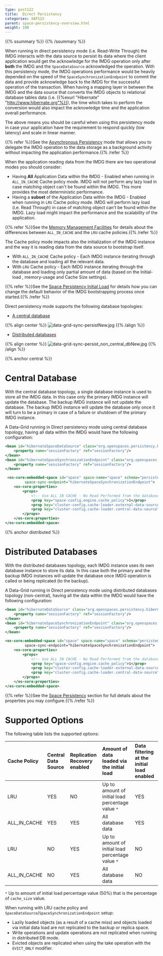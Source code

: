 ```yaml
---
type: post122
title:  Direct Persistency
categories: XAP122
parent: space-persistency-overview.html
weight: 100
---
```



{{% ssummary %}} {{% /ssummary %}}



When running in direct persistency mode (i.e. Read-Write Through) the IMDG interacts with the data source to persist its data where the client application would get the acknowledge for the IMDG operation only after **both** the IMDG and the `SpaceDataSource` acknowledged the operation. With this persistency mode, the IMDG operations performance would be heavily depended on the speed of the `SpaceSynchronizationEndpoint` to commit the data and provide acknowledge back to the IMDG for the successful operation of the transaction. When having a mapping layer in between the IMDG and the data source that converts the IMDG objects to relational database tables data (i.e. {{%exurl "Hibernate" "http://www.hibernate.org"%}}), the time which takes to perform the conversion would also impact the acknowledge time and the application overall performance.

The above means you should be careful when using this persistency mode in case your application have the requirement to respond quickly (low latency) and scale in linear manner.

{{% refer %}}See the [Asynchronous Persistency](./asynchronous-persistency-with-the-mirror.html) mode that allows you to delegate the IMDG operation to the data storage as a background activity without impacting the application performance.{{% /refer %}}

When the application reading data from the IMDG there are two operational modes you should consider:

- Having **All** Application Data within the IMDG - Enabled when running in `ALL_IN_CACHE` Cache policy mode. IMDG will not perform any lazy load in case matching object can't be found within the IMDG. This more provides the most deterministic performance.
- Having a **subset** of the Application Data within the IMDG - Enabled when running in `LRU` Cache policy mode. IMDG will perform lazy load (i.e. Read Through) in case of matching object can't be found within the IMDG. Lazy load might impact the performance and the scalability of the application.

{{% refer %}}See the [Memory Management Facilities]({{%currentadmurl%}}/memory-management-facilities.html) for details about the differences between `ALL_IN_CACHE` and the `LRU` cache policies.{{% /refer %}}

The Cache policy mode impacts also the initialization of the IMDG instance and the way it is reading data from the data source to bootstrap itself.

- With `ALL_IN_CACHE` Cache policy - Each IMDG instance iterating through the database and loading all the relevant data.
- With `LRU` Cache policy - Each IMDG instance iterating through the database and loading only partial amount of data (based on the Initial-load , memory-usage and Cache Size settings).

{{% refer %}}See the [Space Persistency Initial Load](./space-persistency-initial-load.html) for details how you can change the default behavior of the IMDG bootstrapping process once started.{{% /refer %}}

Direct persistency mode supports the following database topologies:

- [A central database](#central)

{{% align center %}}
![data-grid-sync-persistNew.jpg](/attachment_files/data-grid-sync-persistNew.jpg)
{{% /align %}}

- [Distributed databases](#distributed)

{{% align center %}}
![data-grid-sync-persist_non_central_dbNew.jpg](/attachment_files/data-grid-sync-persist_non_central_dbNew.jpg)
{{% /align %}}

{{% anchor central %}}

# Central Database

With the central database topology, a single database instance is used to store all the IMDG data. In this case only the primary IMDG instance will update the database. The backup IMDG instance will not update the database. The backup IMDG instance will update the database only once it will turn to be a primary in case of a failure or shutdown of the primary IMDG instance.

A Data-Grid running in Direct persistency mode using central database topology, having all data within the IMDG would have the following configuration:


```xml
<bean id="hibernateSpaceDataSource" class="org.openspaces.persistency.hibernate.DefaultHibernateSpaceDataSource">
    <property name="sessionFactory" ref="sessionFactory"/>
</bean>
<bean id="hibernateSpaceSynchronizationEndpoint" class="org.openspaces.persistency.hibernate.DefaultHibernateSpaceSynchronizationEndpoint">
    <property name="sessionFactory" ref="sessionFactory"/>
</bean>

 <os-core:embedded-space id="space" space-name="space" schema="persistent" space-data-source="hibernateSpaceDataSource"
         space-sync-endpoint="hibernateSpaceSynchronizationEndpoint">
    <os-core:properties>
        <props>
            <!-- Use ALL IN CACHE - No Read Performed from the database in lazy manner-->
            <prop key="space-config.engine.cache_policy">1</prop>
            <prop key="cluster-config.cache-loader.external-data-source">true</prop>
            <prop key="cluster-config.cache-loader.central-data-source">true</prop>
        </props>
    </os-core:properties>
</os-core:embedded-space>
```

{{% anchor distributed %}}

# Distributed Databases

With the distributed databases topology, each IMDG instance uses its own database instance to store its data. In this case both the primary and the backup IMDG instances will update the database once IMDG operation is called or being replicated (to the backup).

A Data-Grid running in Direct persistency mode using distributed databases topology (non-central), having all the data within the IMDG would have the following configuration:


```xml
<bean id="hibernateDataSource" class="org.openspaces.persistency.hibernate.DefaultHibernateSpaceDataSource">
    <property name="sessionFactory" ref="sessionFactory"/>
</bean>
<bean id="hibernateSpaceSynchronizationEndpoint" class="org.openspaces.persistency.hibernate.DefaultHibernateSpaceSynchronizationEndpoint">
    <property name="sessionFactory" ref="sessionFactory"/>
</bean>

<os-core:embedded-space id="space" space-name="space" schema="persistent" space-data-source="hibernateSpaceDataSource">
         space-sync-endpoint="hibernateSpaceSynchronizationEndpoint">
    <os-core:properties>
        <props>
            <!-- Use ALL IN CACHE - No Read Performed from the database in lazy manner-->
            <prop key="space-config.engine.cache_policy">1</prop>
            <prop key="cluster-config.cache-loader.external-data-source">true</prop>
            <prop key="cluster-config.cache-loader.central-data-source">false</prop>
        </props>
    </os-core:properties>
</os-core:embedded-space>
```

{{% refer %}}See the [Space Persistency](./space-persistency.html) section for full details about the properties you may configure.{{% /refer %}}

# Supported Options

The following table lists the supported options:


|**Cache Policy**|**Central Data Source**|**Replication Recovery enabled**|**Amount of data loaded via the initial load**|**Data filtering at the initial load enabled**|
|:---------------|:----------------------|:-------------------------------|:---------------------------------------------|:-----------------------------------------------|
|LRU|YES|NO|Up to amount of initial load percentage value `*`|YES|
|ALL\_IN\_CACHE|YES|YES|All database data |YES|
|LRU|NO|YES|Up to amount of initial load percentage value `*`|NO|
|ALL\_IN\_CACHE|NO|YES|All database data |NO |

`*` Up to amount of initial load percentage value (50%) that is the percentage of `cache_size` value.

When running with LRU cache policy and `SpaceDataSource`/`SpaceSynchronizationEndpoint` setup:

- Lazily loaded objects (as a result of a cache miss) and objects loaded via initial data load are not replicated to the backup or replica space.
- Write operations and update operations are not replicated when running in distributed DB mode.
- Evicted objects are replicated when using the take operation with the `EVICT_ONLY` modifier.
